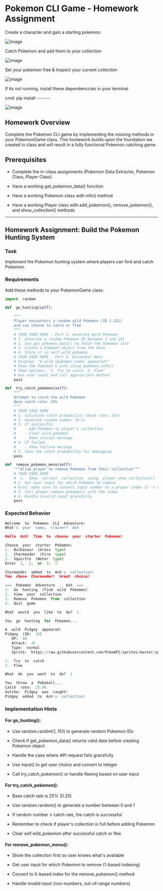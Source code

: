 Pokemon CLI Game - Homework Assignment
======================================

Create a character and gain a starting pokemon

![image](images/prompt.jpg)

Catch Pokemon and add them to your collection

![image](images/catch.jpg)

Set your pokemon free & Inspect your current collection

![image](images/main.jpg)

If its not running, install these dependenccies in your terminal 

cmd: pip install -------

![image](images/imports.jpg)

Homework Overview
-----------------

Complete the Pokemon CLI game by implementing the missing methods in your PokemonGame class. This homework builds upon the foundation we created in class and will result in a fully functional Pokemon catching game.

Prerequisites
-------------

-   Complete the in-class assignments (Pokemon Data Extractor, Pokemon Class, Player Class)

-   Have a working get_pokemon_data() function

-   Have a working Pokemon class with info() method

-   Have a working Player class with add_pokemon(), remove_pokemon(), and show_collection() methods

* * * * *

Homework Assignment: Build the Pokemon Hunting System
-----------------------------------------------------

### Task

Implement the Pokemon hunting system where players can find and catch Pokemon.

### Requirements

Add these methods to your PokemonGame class:

```python
import  random

def  go_hunting(self):

    """
    Player encounters a random wild Pokemon (ID 1-151)
    and can choose to catch or flee
    """
    # YOUR CODE HERE - Part 1: Generate Wild Pokemon
    # 1. Generate a random Pokemon ID between 1 and 151
    # 2. Use get_pokemon_data() to fetch the Pokemon info
    # 3. Create a Pokemon object from the data
    # 4. Store it in self.wild_pokemon
    # YOUR CODE HERE - Part 2: Encounter Menu
    # Display: "A wild {pokemon_name} appeared!"
    # Show the Pokemon's info using pokemon.info()
    # Show options: "1. Try to catch  2. Flee"
    # Get user input and call appropriate method
    pass

def  try_catch_pokemon(self):
    """
    Attempt to catch the wild Pokemon
    Base catch rate: 25%
    """
    # YOUR CODE HERE
    # 1. Calculate catch probability (base rate: 25%)
    # 2. Generate random number (0-1)
    # 3. If successful:
    #    - Add Pokemon to player's collection
    #    - Clear wild_pokemon
    #    - Show success message
    # 4. If failed:
    #    - Show failure message
    # 5. Show the catch probability for debugging
    pass

def  remove_pokemon_menu(self):
    """Allow player to remove Pokemon from their collection"""
    # YOUR CODE HERE
    #  1.  Show  current  collection  using  player.show_collection()
    # 2. Get user input for which Pokemon to remove
    # hint: make sure to convert input number to a proper index (1 -> 0)
    # 3. Call player.remove_pokemon() with the index
    # 4. Handle invalid input gracefully
    pass
```

### Expected Behavior

```python
Welcome  to  Pokemon  CLI  Adventure!
What's  your  name,  trainer?  Ash

Hello  Ash!  Time  to  choose  your  starter  Pokemon!

Choose  your  starter  Pokemon:
1.  Bulbasaur  (Grass  type)
2.  Charmander  (Fire  type)
3.  Squirtle  (Water  type)
Enter  1,  2,  or  3:  2

Charmander  added  to  Ash's  collection!
You  chose  Charmander!  Great  choice!

===  Pokemon  Adventure  -  Ash  ===
1.  Go  hunting  (find  wild  Pokemon)
2.  View  your  collection
3.  Remove  Pokemon  from  collection
4.  Quit  game

What  would  you  like  to  do?  1

You  go  hunting  for  Pokemon...

A  wild  Pidgey  appeared!
Pidgey  (ID:  16)
   HP:  40
   Attack:  45
   Type:  normal
   Sprite:  https://raw.githubusercontent.com/PokeAPI/sprites/master/sprites/pokemon/16.png

1.  Try  to  catch
2.  Flee

What  do  you  want  to  do?  1

You  throw  a  Pokeball...
Catch  rate:  25.0%
Gotcha!  Pidgey  was  caught!
Pidgey  added  to  Ash's  collection!
```

### Implementation Hints

#### For go_hunting():

-   Use random.randint(1, 151) to generate random Pokemon IDs

-   Check if get_pokemon_data() returns valid data before creating Pokemon object

-   Handle the case where API request fails gracefully

-   Use input() to get user choice and convert to integer

-   Call try_catch_pokemon() or handle fleeing based on user input

#### For try_catch_pokemon():

-   Base catch rate is 25% (0.25)

-   Use random.random() to generate a number between 0 and 1

-   If random number ≤ catch rate, the catch is successful

-   Remember to check if player's collection is full before adding Pokemon

-   Clear self.wild_pokemon after successful catch or flee

#### For remove_pokemon_menu():

-   Show the collection first so user knows what's available

-   Get user input for which Pokemon to remove (1-based indexing)

-   Convert to 0-based index for the remove_pokemon() method

-   Handle invalid input (non-numbers, out-of-range numbers)
